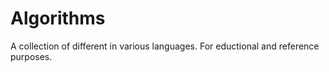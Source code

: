 # Algorithms

A collection of different in various languages. For eductional and reference purposes.
